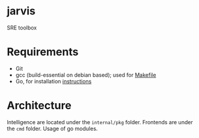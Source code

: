 # jarvis
SRE toolbox

# Requirements

- Git
- gcc (build-essential on debian based); used for [Makefile](Makefile)
- Go, for installation [instructions](https://golang.org/doc/install)

# Architecture

Intelligence are located under the `internal/pkg` folder. Frontends are under the `cmd` folder.
Usage of go modules.
